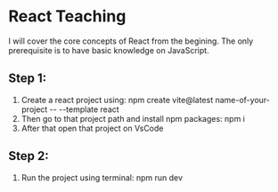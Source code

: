 # React Teaching
  I will cover the core concepts of React from the begining. The only prerequisite is to have basic knowledge on JavaScript.
## Step 1:
1. Create a react project using: npm create vite@latest name-of-your-project -- --template react
2. Then go to that project path and install npm packages: npm i
3. After that open that project on VsCode

## Step 2:
1. Run the project using terminal: npm run dev 
